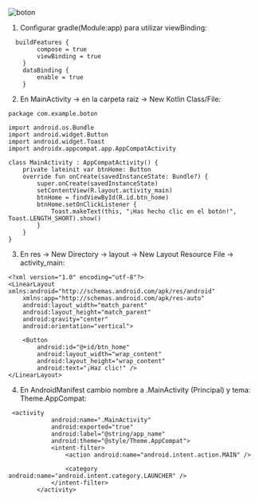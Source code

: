 ![boton](https://github.com/user-attachments/assets/1865e23c-1c62-4869-a8eb-4d701e780370)

1. Configurar gradle(Module:app) para utilizar viewBinding:

```  
  buildFeatures {
        compose = true
        viewBinding = true
    }
    dataBinding {
        enable = true
    }
```

2. En MainActivity -> en la carpeta raiz -> New Kotlin Class/File:

```
package com.example.boton

import android.os.Bundle
import android.widget.Button
import android.widget.Toast
import androidx.appcompat.app.AppCompatActivity

class MainActivity : AppCompatActivity() {
    private lateinit var btnHome: Button
    override fun onCreate(savedInstanceState: Bundle?) {
        super.onCreate(savedInstanceState)
        setContentView(R.layout.activity_main)
        btnHome = findViewById(R.id.btn_home)
        btnHome.setOnClickListener {
            Toast.makeText(this, "¡Has hecho clic en el botón!", Toast.LENGTH_SHORT).show()
        }
    }
}
```   

3. En res -> New Directory -> layout -> New Layout Resource File -> activity_main:

```
<?xml version="1.0" encoding="utf-8"?>
<LinearLayout xmlns:android="http://schemas.android.com/apk/res/android"
    xmlns:app="http://schemas.android.com/apk/res-auto"
    android:layout_width="match_parent"
    android:layout_height="match_parent"
    android:gravity="center"
    android:orientation="vertical">

    <Button
        android:id="@+id/btn_home"
        android:layout_width="wrap_content"
        android:layout_height="wrap_content"
        android:text="¡Haz clic!" />
</LinearLayout>
```

4. En AndroidManifest cambio nombre a .MainActivity (Principal) y tema: Theme.AppCompat:

```
 <activity
            android:name=".MainActivity"
            android:exported="true"
            android:label="@string/app_name"
            android:theme="@style/Theme.AppCompat">
            <intent-filter>
                <action android:name="android.intent.action.MAIN" />

                <category android:name="android.intent.category.LAUNCHER" />
            </intent-filter>
        </activity>
```
